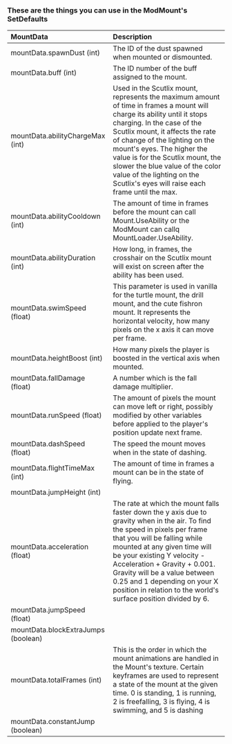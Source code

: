 ### These are the things you can use in the ModMount's SetDefaults

| MountData | Description                                                                                                                                                                                                                                                                                                                                                                                                                                                                                                                              |
| :--  | :--                                                                                                                                                                                                                                                                                                                                                                                                                                                                                                                                |
| mountData.spawnDust (int) | The ID of the dust spawned when mounted or dismounted.|
| mountData.buff (int) | The ID number of the buff assigned to the mount.|
| mountData.abilityChargeMax (int) | Used in the Scutlix mount, represents the maximum amount of time in frames a mount will charge its ability until it stops charging. In the case of the Scutlix mount, it affects the rate of change of the lighting on the mount's eyes. The higher the value is for the Scutlix mount, the slower the blue value of the color value of the lighting on the Scutlix's eyes will raise each frame until the max. |
| mountData.abilityCooldown (int) | The amount of time in frames before the mount can call Mount.UseAbility or the ModMount can callq MountLoader.UseAbility.  |
| mountData.abilityDuration (int) | How long, in frames, the crosshair on the Scutlix mount will exist on screen after the ability has been used. |
| mountData.swimSpeed (float) | This parameter is used in vanilla for the turtle mount, the drill mount, and the cute fishron mount. It represents the horizontal velocity, how many pixels on the x axis it can move per frame. |
| mountData.heightBoost (int) | How many pixels the player is boosted in the vertical axis when mounted. |
| mountData.fallDamage (float) | A number which is the fall damage multiplier. |
| mountData.runSpeed (float) | The amount of pixels the mount can move left or right, possibly modified by other variables before applied to the player's position update next frame. |
| mountData.dashSpeed (float) | The speed the mount moves when in the state of dashing. |
| mountData.flightTimeMax (int) | The amount of time in frames a mount can be in the state of flying. |
| mountData.jumpHeight (int) | | 
| mountData.acceleration (float) | The rate at which the mount falls faster down the y axis due to gravity when in the air. To find the speed in pixels per frame that you will be falling while mounted at any given time will be your existing Y velocity - Acceleration + Gravity + 0.001. Gravity will be a value between 0.25 and 1 depending on your X position in relation to the world's surface position divided by 6. |
| mountData.jumpSpeed (float) | |
| mountData.blockExtraJumps (boolean) | |
| mountData.totalFrames (int) | This is the order in which the mount animations are handled in the Mount's texture. Certain keyframes are used to represent a state of the mount at the given time. 0 is standing, 1 is running, 2 is freefalling, 3 is flying, 4 is swimming, and 5 is dashing|
| mountData.constantJump (boolean) | |

